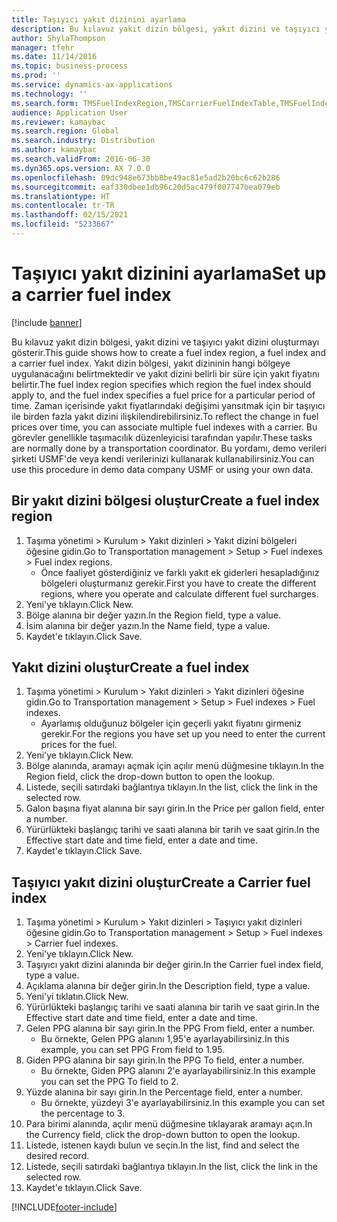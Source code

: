 ```yaml
---
title: Taşıyıcı yakıt dizinini ayarlama
description: Bu kılavuz yakıt dizin bölgesi, yakıt dizini ve taşıyıcı yakıt dizini oluşturmayı gösterir.
author: ShylaThompson
manager: tfehr
ms.date: 11/14/2016
ms.topic: business-process
ms.prod: ''
ms.service: dynamics-ax-applications
ms.technology: ''
ms.search.form: TMSFuelIndexRegion,TMSCarrierFuelIndexTable,TMSFuelIndex
audience: Application User
ms.reviewer: kamaybac
ms.search.region: Global
ms.search.industry: Distribution
ms.author: kamaybac
ms.search.validFrom: 2016-06-30
ms.dyn365.ops.version: AX 7.0.0
ms.openlocfilehash: 09dc948e673bb8be49ac81e5ad2b20bc6c62b286
ms.sourcegitcommit: eaf330dbee1db96c20d5ac479f007747bea079eb
ms.translationtype: HT
ms.contentlocale: tr-TR
ms.lasthandoff: 02/15/2021
ms.locfileid: "5233667"
---
```

# <a name="set-up-a-carrier-fuel-index"></a><span data-ttu-id="e2b42-103">Taşıyıcı yakıt dizinini ayarlama</span><span class="sxs-lookup"><span data-stu-id="e2b42-103">Set up a carrier fuel index</span></span>

[!include [banner](../../includes/banner.md)]

<span data-ttu-id="e2b42-104">Bu kılavuz yakıt dizin bölgesi, yakıt dizini ve taşıyıcı yakıt dizini oluşturmayı gösterir.</span><span class="sxs-lookup"><span data-stu-id="e2b42-104">This guide shows how to create a fuel index region, a fuel index and a carrier fuel index.</span></span> <span data-ttu-id="e2b42-105">Yakıt dizin bölgesi, yakıt dizininin hangi bölgeye uygulanacağını belirtmektedir ve yakıt dizini belirli bir süre için yakıt fiyatını belirtir.</span><span class="sxs-lookup"><span data-stu-id="e2b42-105">The fuel index region specifies which region the fuel index should apply to, and the fuel index specifies a fuel price for a particular period of time.</span></span> <span data-ttu-id="e2b42-106">Zaman içerisinde yakıt fiyatlarındaki değişimi yansıtmak için bir taşıyıcı ile birden fazla yakıt dizini ilişkilendirebilirsiniz.</span><span class="sxs-lookup"><span data-stu-id="e2b42-106">To reflect the change in fuel prices over time, you can associate multiple fuel indexes with a carrier.</span></span>  <span data-ttu-id="e2b42-107">Bu görevler genellikle taşımacılık düzenleyicisi tarafından yapılır.</span><span class="sxs-lookup"><span data-stu-id="e2b42-107">These tasks are normally done by a transportation coordinator.</span></span> <span data-ttu-id="e2b42-108">Bu yordamı, demo verileri şirketi USMF'de veya kendi verilerinizi kullanarak kullanabilirsiniz.</span><span class="sxs-lookup"><span data-stu-id="e2b42-108">You can use this procedure in demo data company USMF or using your own data.</span></span>


## <a name="create-a-fuel-index-region"></a><span data-ttu-id="e2b42-109">Bir yakıt dizini bölgesi oluştur</span><span class="sxs-lookup"><span data-stu-id="e2b42-109">Create a fuel index region</span></span>
1. <span data-ttu-id="e2b42-110">Taşıma yönetimi > Kurulum > Yakıt dizinleri > Yakıt dizini bölgeleri öğesine gidin.</span><span class="sxs-lookup"><span data-stu-id="e2b42-110">Go to Transportation management > Setup > Fuel indexes > Fuel index regions.</span></span>
    * <span data-ttu-id="e2b42-111">Önce faaliyet gösterdiğiniz ve farklı yakıt ek giderleri hesapladığınız bölgeleri oluşturmanız gerekir.</span><span class="sxs-lookup"><span data-stu-id="e2b42-111">First you have to create the different regions, where you operate and calculate different fuel surcharges.</span></span>  
2. <span data-ttu-id="e2b42-112">Yeni'ye tıklayın.</span><span class="sxs-lookup"><span data-stu-id="e2b42-112">Click New.</span></span>
3. <span data-ttu-id="e2b42-113">Bölge alanına bir değer yazın.</span><span class="sxs-lookup"><span data-stu-id="e2b42-113">In the Region field, type a value.</span></span>
4. <span data-ttu-id="e2b42-114">İsim alanına bir değer yazın.</span><span class="sxs-lookup"><span data-stu-id="e2b42-114">In the Name field, type a value.</span></span>
5. <span data-ttu-id="e2b42-115">Kaydet'e tıklayın.</span><span class="sxs-lookup"><span data-stu-id="e2b42-115">Click Save.</span></span>

## <a name="create-a-fuel-index"></a><span data-ttu-id="e2b42-116">Yakıt dizini oluştur</span><span class="sxs-lookup"><span data-stu-id="e2b42-116">Create a fuel index</span></span>
1. <span data-ttu-id="e2b42-117">Taşıma yönetimi > Kurulum > Yakıt dizinleri > Yakıt dizinleri öğesine gidin.</span><span class="sxs-lookup"><span data-stu-id="e2b42-117">Go to Transportation management > Setup > Fuel indexes > Fuel indexes.</span></span>
    * <span data-ttu-id="e2b42-118">Ayarlamış olduğunuz bölgeler için geçerli yakıt fiyatını girmeniz gerekir.</span><span class="sxs-lookup"><span data-stu-id="e2b42-118">For the regions you have set up you need to enter the current prices for the fuel.</span></span>  
2. <span data-ttu-id="e2b42-119">Yeni'ye tıklayın.</span><span class="sxs-lookup"><span data-stu-id="e2b42-119">Click New.</span></span>
3. <span data-ttu-id="e2b42-120">Bölge alanında, aramayı açmak için açılır menü düğmesine tıklayın.</span><span class="sxs-lookup"><span data-stu-id="e2b42-120">In the Region field, click the drop-down button to open the lookup.</span></span>
4. <span data-ttu-id="e2b42-121">Listede, seçili satırdaki bağlantıya tıklayın.</span><span class="sxs-lookup"><span data-stu-id="e2b42-121">In the list, click the link in the selected row.</span></span>
5. <span data-ttu-id="e2b42-122">Galon başına fiyat alanına bir sayı girin.</span><span class="sxs-lookup"><span data-stu-id="e2b42-122">In the Price per gallon field, enter a number.</span></span>
6. <span data-ttu-id="e2b42-123">Yürürlükteki başlangıç tarihi ve saati alanına bir tarih ve saat girin.</span><span class="sxs-lookup"><span data-stu-id="e2b42-123">In the Effective start date and time field, enter a date and time.</span></span>
7. <span data-ttu-id="e2b42-124">Kaydet'e tıklayın.</span><span class="sxs-lookup"><span data-stu-id="e2b42-124">Click Save.</span></span>

## <a name="create-a-carrier-fuel-index"></a><span data-ttu-id="e2b42-125">Taşıyıcı yakıt dizini oluştur</span><span class="sxs-lookup"><span data-stu-id="e2b42-125">Create a Carrier fuel index</span></span>
1. <span data-ttu-id="e2b42-126">Taşıma yönetimi > Kurulum > Yakıt dizinleri > Taşıyıcı yakıt dizinleri öğesine gidin.</span><span class="sxs-lookup"><span data-stu-id="e2b42-126">Go to Transportation management > Setup > Fuel indexes > Carrier fuel indexes.</span></span>
2. <span data-ttu-id="e2b42-127">Yeni'ye tıklayın.</span><span class="sxs-lookup"><span data-stu-id="e2b42-127">Click New.</span></span>
3. <span data-ttu-id="e2b42-128">Taşıyıcı yakıt dizini alanında bir değer girin.</span><span class="sxs-lookup"><span data-stu-id="e2b42-128">In the Carrier fuel index field, type a value.</span></span>
4. <span data-ttu-id="e2b42-129">Açıklama alanına bir değer girin.</span><span class="sxs-lookup"><span data-stu-id="e2b42-129">In the Description field, type a value.</span></span>
5. <span data-ttu-id="e2b42-130">Yeni'yi tıklatın.</span><span class="sxs-lookup"><span data-stu-id="e2b42-130">Click New.</span></span>
6. <span data-ttu-id="e2b42-131">Yürürlükteki başlangıç tarihi ve saati alanına bir tarih ve saat girin.</span><span class="sxs-lookup"><span data-stu-id="e2b42-131">In the Effective start date and time field, enter a date and time.</span></span>
7. <span data-ttu-id="e2b42-132">Gelen PPG alanına bir sayı girin.</span><span class="sxs-lookup"><span data-stu-id="e2b42-132">In the PPG From field, enter a number.</span></span>
    * <span data-ttu-id="e2b42-133">Bu örnekte, Gelen PPG alanını 1,95'e ayarlayabilirsiniz.</span><span class="sxs-lookup"><span data-stu-id="e2b42-133">In this example, you can set PPG From field to 1.95.</span></span>  
8. <span data-ttu-id="e2b42-134">Giden PPG alanına bir sayı girin.</span><span class="sxs-lookup"><span data-stu-id="e2b42-134">In the PPG To field, enter a number.</span></span>
    * <span data-ttu-id="e2b42-135">Bu örnekte, Giden PPG alanını 2'e ayarlayabilirsiniz.</span><span class="sxs-lookup"><span data-stu-id="e2b42-135">In this example you can set the PPG To field to 2.</span></span>  
9. <span data-ttu-id="e2b42-136">Yüzde alanına bir sayı girin.</span><span class="sxs-lookup"><span data-stu-id="e2b42-136">In the Percentage field, enter a number.</span></span>
    * <span data-ttu-id="e2b42-137">Bu örnekte, yüzdeyi 3'e ayarlayabilirsiniz.</span><span class="sxs-lookup"><span data-stu-id="e2b42-137">In this example you can set the percentage to 3.</span></span>  
10. <span data-ttu-id="e2b42-138">Para birimi alanında, açılır menü düğmesine tıklayarak aramayı açın.</span><span class="sxs-lookup"><span data-stu-id="e2b42-138">In the Currency field, click the drop-down button to open the lookup.</span></span>
11. <span data-ttu-id="e2b42-139">Listede, istenen kaydı bulun ve seçin.</span><span class="sxs-lookup"><span data-stu-id="e2b42-139">In the list, find and select the desired record.</span></span>
12. <span data-ttu-id="e2b42-140">Listede, seçili satırdaki bağlantıya tıklayın.</span><span class="sxs-lookup"><span data-stu-id="e2b42-140">In the list, click the link in the selected row.</span></span>
13. <span data-ttu-id="e2b42-141">Kaydet'e tıklayın.</span><span class="sxs-lookup"><span data-stu-id="e2b42-141">Click Save.</span></span>



[!INCLUDE[footer-include](../../../includes/footer-banner.md)]